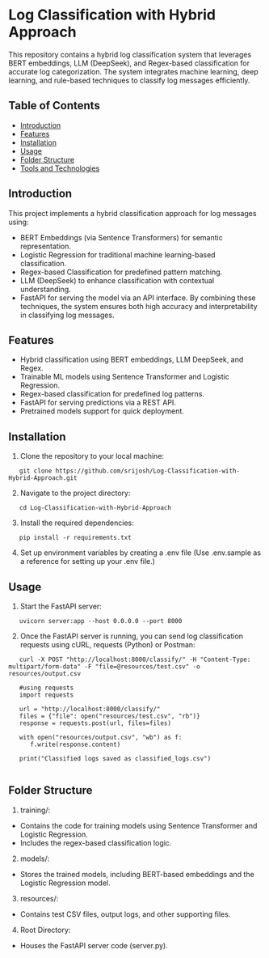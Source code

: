 # Log Classification with Hybrid Approach

This repository contains a hybrid log classification system that leverages BERT embeddings, LLM (DeepSeek), and Regex-based classification for accurate log categorization. The system integrates machine learning, deep learning, and rule-based techniques to classify log messages efficiently.

## Table of Contents

- [Introduction](#introduction)
- [Features](#features)
- [Installation](#installation)
- [Usage](#usage)
- [Folder Structure](#folder-structure)
- [Tools and Technologies](#tools-and-technologies)

## Introduction

This project implements a hybrid classification approach for log messages using:

- BERT Embeddings (via Sentence Transformers) for semantic representation.
- Logistic Regression for traditional machine learning-based classification.
- Regex-based Classification for predefined pattern matching.
- LLM (DeepSeek) to enhance classification with contextual understanding.
- FastAPI for serving the model via an API interface.
  By combining these techniques, the system ensures both high accuracy and interpretability in classifying log messages.

## Features

- Hybrid classification using BERT embeddings, LLM DeepSeek, and Regex.
- Trainable ML models using Sentence Transformer and Logistic Regression.
- Regex-based classification for predefined log patterns.
- FastAPI for serving predictions via a REST API.
- Pretrained models support for quick deployment.

## Installation

1. Clone the repository to your local machine:

```
   git clone https://github.com/srijosh/Log-Classification-with-Hybrid-Approach.git
```

2. Navigate to the project directory:

```
   cd Log-Classification-with-Hybrid-Approach
```

3. Install the required dependencies:

```
   pip install -r requirements.txt
```

4. Set up environment variables by creating a .env file (Use .env.sample as a reference for setting up your .env file.)

## Usage

1. Start the FastAPI server:

```
   uvicorn server:app --host 0.0.0.0 --port 8000
```

2. Once the FastAPI server is running, you can send log classification requests using cURL, requests (Python) or Postman:

```
   curl -X POST "http://localhost:8000/classify/" -H "Content-Type: multipart/form-data" -F "file=@resources/test.csv" -o resources/output.csv

```

```
   #using requests
   import requests

   url = "http://localhost:8000/classify/"
   files = {"file": open("resources/test.csv", "rb")}
   response = requests.post(url, files=files)

   with open("resources/output.csv", "wb") as f:
      f.write(response.content)

   print("Classified logs saved as classified_logs.csv")


```

## Folder Structure

1. training/:

- Contains the code for training models using Sentence Transformer and Logistic Regression.
- Includes the regex-based classification logic.

2. models/:

- Stores the trained models, including BERT-based embeddings and the Logistic Regression model.

3. resources/:

- Contains test CSV files, output logs, and other supporting files.

4. Root Directory:

- Houses the FastAPI server code (server.py).
